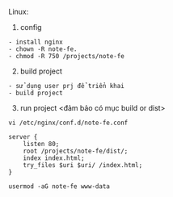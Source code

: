 Linux: 
1. config
```
- install nginx
- chown -R note-fe. 
- chmod -R 750 /projects/note-fe
```

2. build project
```
- sử dụng user prj để triển khai 
- build project
```
3. run project <đảm bảo có mục build or dist>
```
vi /etc/nginx/conf.d/note-fe.conf
```

```
server {
    listen 80;
    root /projects/note-fe/dist/;
    index index.html;
    try_files $uri $uri/ /index.html;
}
```

```
usermod -aG note-fe www-data
```

<!-- add user www-data to group note-fe -->
